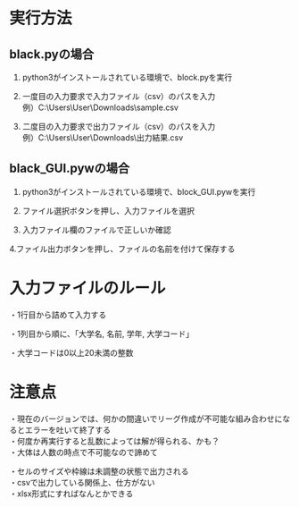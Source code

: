 # 実行方法

## black.pyの場合

1. python3がインストールされている環境で、block.pyを実行

2. 一度目の入力要求で入力ファイル（csv）のパスを入力  
	例）C:\Users\User\Downloads\sample.csv

3. 二度目の入力要求で出力ファイル（csv）のパスを入力  
	例）C:\Users\User\Downloads\出力結果.csv

## black_GUI.pywの場合

1. python3がインストールされている環境で、block_GUI.pywを実行

2. ファイル選択ボタンを押し、入力ファイルを選択  

3. 入力ファイル欄のファイルで正しいか確認

4.ファイル出力ボタンを押し、ファイルの名前を付けて保存する 
	

# 入力ファイルのルール

・1行目から詰めて入力する

・1列目から順に、「大学名, 名前, 学年, 大学コード」

・大学コードは0以上20未満の整数


# 注意点

・現在のバージョンでは、何かの間違いでリーグ作成が不可能な組み合わせになるとエラーを吐いて終了する  
	・何度か再実行すると乱数によっては解が得られる、かも？  
		・大体は人数の時点で不可能なので諦めて  

・セルのサイズや枠線は未調整の状態で出力される  
	・csvで出力している関係上、仕方がない  
		・xlsx形式にすればなんとかできる  
